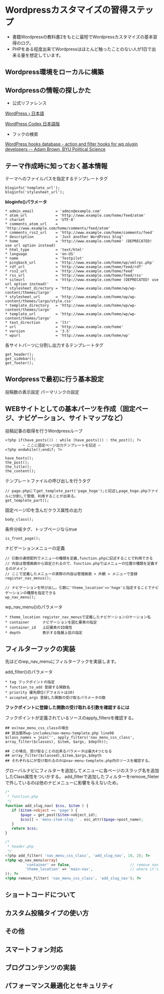 # Wordpressカスタマイズの習得ステップ
* 書籍Wordpressの教科書2をもとに最短でWordpressカスタマイズの基本習得のログ。
* PHPをある程度出来てWordpressはほとんど触ったことのない人が1日で出来る量を想定しています。

## Wordpress環境をローカルに構築


## Wordpressの情報の探しかた
* 公式リファレンス

[WordPress › 日本語](https://ja.wordpress.org/ "WordPress › 日本語")

[WordPress Codex 日本語版](http://wpdocs.osdn.jp/Main_Page "WordPress Codex 日本語版")

* フックの検索

[WordPress hooks database - action and filter hooks for wp plugin developers -- Adam Brown, BYU Political Science](http://adambrown.info/p/wp_hooks "WordPress hooks database")

## テーマ作成時に知っておく基本情報
テーマへのファイルパスを指定するテンプレートタグ
```
bloginfo('templete_url');
bloginfo('stylesheet_url');

```

__bloginfo()パラメータ__
```
* admin_email          = 'admin@example.com'
* atom_url             = 'http://www.example.com/home/feed/atom'
* charset              = 'UTF-8'
* comments_atom_url    = 'http://www.example.com/home/comments/feed/atom'
* comments_rss2_url    = 'http://www.example.com/home/comments/feed'
* description          = 'Just another WordPress blog'
* home                 = 'http://www.example.com/home' (DEPRECATED! use url option instead)
* html_type            = 'text/html'
* language             = 'en-US'
* name                 = 'Testpilot'
* pingback_url         = 'http://www.example.com/home/wp/xmlrpc.php'
* rdf_url              = 'http://www.example.com/home/feed/rdf'
* rss2_url             = 'http://www.example.com/home/feed'
* rss_url              = 'http://www.example.com/home/feed/rss'
* siteurl              = 'http://www.example.com/home (DEPRECATED! use url option instead)'
* stylesheet_directory = 'http://www.example.com/home/wp/wp-content/themes/largo'
* stylesheet_url       = 'http://www.example.com/home/wp/wp-content/themes/largo/style.css'
* template_directory   = 'http://www.example.com/home/wp/wp-content/themes/largo'
* template_url         = 'http://www.example.com/home/wp/wp-content/themes/largo'
* text_direction       = 'ltr'
* url                  = 'http://www.example.com/home'
* version              = '3.5'
* wpurl                = 'http://www.example.com/home/wp'
```

各サイトパーツに分割し出力するテンプレートタグ
```
get_header();
get_sidebar();
get_footer();
```


## Wordpressで最初に行う基本設定
投稿数の表示設定
パーマリンクの設定


## WEBサイトとしての基本パーツを作成（固定ページ、ナビゲーション、サイトマップなど）
投稿記事の取得を行うWordpressループ
```
<?php if(have_posts()) : while (have_posts()) : the_post(); ?>
        ~ ここに固定ページ出力テンプレートを記述 ~
<?php endwhile();endif; ?>

have_hosts();
the_post();
the_title();
the_content();
```

テンプレートファイルの呼び出しを行うタグ
```
// page.phpにてget_templete_part('page_hoge');と記述しpage_hoge.phpファイルに分割して管理、利用することが出来る。
get_templete_part();
```

固定ページIDを含んだクラス属性の出力
```
body_class();
```

条件分岐タグ、トップページならtrue
```
is_front_page();
```

ナビゲーションメニューの定義
```
// 引数の連想配列でメニューの種類を定義,function.phpに記述することで利用できる
// 内容は管理画面から設定されるので、function.phpではメニューの位置の種類を定義するのがメイン
// ここで定義したメニューの実際の内容は管理画面 > 外観 > メニューで登録
register_nav_menus();

// ナビゲーションを呼び出し。引数に'theme_location'=>'hoge'と指定することでナビゲーションの種類を指定できる
wp_nav_menu();
```

wp_nav_menu()のパラメータ
```
* theme_location register_nav_menusで定義したナビゲーションロケーション名
* container      ナビゲーションを囲む要素の指定
* container_id   上記要素のID属性
* depth          表示する階層上弦の指定
```

## フィルターフックの実装
先ほどのwp_nav_menuにフィルターフックを実装します。

add_filter()のパラメータ
```
* tag フックポイントの指定
* function_to_add 登録する関数名
* priority 優先順位(デフォルトは10)
* accepted_args 登録した関数の受け取るパラメータの数
```

__フックポイントに登録した関数の受け取れる引数を確認するには__

フックポイントが定義されているソースのapply_filtersを確認する。
```
## ex)nav_menu_css_classの場合
## 該当箇所wp-includes/nav-menu-templete.php line98
$class_names = join('', apply_filters('nav_menu_css_class', array_filter($classes), $item, $args, $depth));

## この場合、受け取ることの出来るパラメータは最大4つとなる
## array_filter($classed),$item,$args,$depth
## それぞれなにが受け取れるのかはnav-menu-templete.php内のソースを確認する。
```

グローバルナビにフィルターを追加してメニューに各ページのスラッグ名を追加したClass属性をついかする。
add_filterで追加したフィルターをremove_fileterで外しているのは他のナビメニューに影響を与えないため。

```php
/*
 * function.php
 */
function add_slug_nav( $css, $item ) {
   if ($item->object == 'page') {
       $page = get_post($item->object_id);
       $css[] = 'menu-item-slug-' . esc_attr($page->post_name);
   }
   return $css;
}

/*
 * header.php
 */
<?php add_filter( 'nav_menu_css_class', 'add_slug_nav', 10, 2); ?>
<?php wp_nav_menu(array(
         'container' => false,                           // remove nav container
         'theme_location' => 'main-nav',                 // where it's located in the theme
)); ?>
<?php remove_filter( 'nav_menu_css_class', 'add_slug_nav'); ?>

```

## ショートコードについて

## カスタム投稿タイプの使い方


## その他


## スマートフォン対応


## ブログコンテンツの実装


## パフォーマンス最適化とセキュリティ



